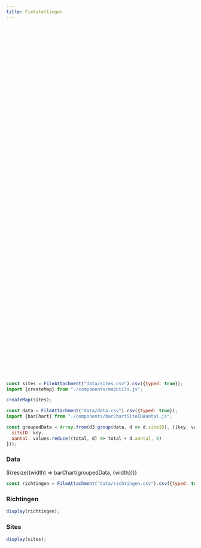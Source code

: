 ```yaml
---
title: Fietstellingen
---
```


<link rel="stylesheet" href="https://unpkg.com/leaflet@1.9.4/dist/leaflet.css"
     integrity="sha256-p4NxAoJBhIIN+hmNHrzRCf9tD/miZyoHS5obTRR9BMY="
     crossorigin=""/>
 <!-- Make sure you put this AFTER Leaflet's CSS -->
 <script src="https://unpkg.com/leaflet@1.9.4/dist/leaflet.js"
     integrity="sha256-20nQCchB9co0qIjJZRGuk2/Z9VM+kNiyxNV1lvTlZBo="
     crossorigin=""></script>

<style>

.hero {
  display: flex;
  flex-direction: column;
  align-items: center;
  font-family: var(--sans-serif);
  margin: 4rem 0 8rem;
  text-wrap: balance;
  text-align: center;
}

.hero h1 {
  margin: 2rem 0;
  max-width: none;
  font-size: 14vw;
  font-weight: 900;
  line-height: 1;
  background: linear-gradient(30deg, var(--theme-foreground-focus), currentColor);
  -webkit-background-clip: text;
  -webkit-text-fill-color: transparent;
  background-clip: text;
}

.hero h2 {
  margin: 0;
  max-width: 34em;
  font-size: 20px;
  font-style: initial;
  font-weight: 500;
  line-height: 1.5;
  color: var(--theme-foreground-muted);
}

@media (min-width: 640px) {
  .hero h1 {
    font-size: 90px;
  }
}

.center-map {
    margin-left: auto;
    margin-right: auto;
    width: 65%;
}

</style>
<div class="hero">
  <h1>Fietstellingen</h1>
</div>

<div class="center-map" style="width: 100%">
    <div id="map" style="height: 600px;"></div>
</div>

```js
const sites = FileAttachment("data/sites.csv").csv({typed: true});
import {createMap} from "./components/mapUtils.js";
```
```js
createMap(sites);

```


```js
const data = FileAttachment("data/data.csv").csv({typed: true});
import {barChart} from "./components/barChartSiteIDAantal.js";
```

```js
const groupedData = Array.from(d3.group(data, d => d.siteID), ([key, values]) => ({
  siteID: key,
  aantal: values.reduce((total, d) => total + d.aantal, 0)
}));
```

### Data
<div class="grid grid-cols-1">
  <div class="card">${resize((width) => barChart(groupedData, {width}))}</div>
</div>

```js
const richtingen = FileAttachment("data/richtingen.csv").csv({typed: true});
```

### Richtingen
```js
display(richtingen);
```

### Sites
```js
display(sites);
```
